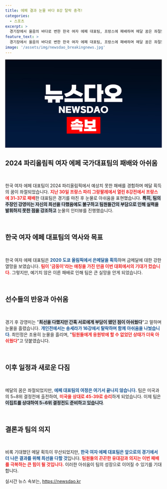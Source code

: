 ```yaml
---
title: 에페 결과 눈물 바다 8강 탈락 충격!
categories:
  - 스포츠
excerpt: >
  경기장에서 울음의 바다로 변한 한국 여자 에페 대표팀, 프랑스에 패배하며 메달 꿈은 좌절됐다. 최선을 다했지만 기대와 달리 일찍 탈락한 선수들은 눈물로 아쉬움을 털어냈다. 이제 남은 경기에서 반등할 수 있을까?
feature_text: >
  경기장에서 울음의 바다로 변한 한국 여자 에페 대표팀, 프랑스에 패배하며 메달 꿈은 좌절됐다. 최선을 다했지만 기대와 달리 일찍 탈락한 선수들은 눈물로 아쉬움을 털어냈다. 이제 남은 경기에서 반등할 수 있을까?
image: '/assets/img/newsdao_breakingnews.jpg'
---
```


<p><img src="/assets/img/newsdao_breakingnews.jpg" alt="pcversion 속보" /></p>

<h2 data-ke-size="size26">2024 파리올림픽 여자 에페 국가대표팀의 패배와 아쉬움</h2>

<p data-ke-size="size16">&nbsp;</p>

<p>한국 여자 에페 대표팀이 2024 파리올림픽에서 예상치 못한 패배를 경험하며 메달 획득의 꿈이 좌절되었습니다. <b><span style="color: #ee2323;">지난 30일 프랑스 파리 그랑팔레에서 열린 8강전에서 프랑스에 31-37로 패배</span></b>한 대표팀은 경기를 마친 후 눈물로 아쉬움을 표현했습니다. <b><span style="background-color: #21538527;">특히, 팀의 주장인 강영미는 자신의 최선을 다했음에도 불구하고 팀원들간의 부담으로 인해 실력을 발휘하지 못한 점을 강조하고</span></b> 눈물의 인터뷰를 진행했습니다. </p>

<p data-ke-size="size16">&nbsp;</p>

<h2 data-ke-size="size26">한국 여자 에페 대표팀의 역사와 목표</h2>

<p data-ke-size="size16">&nbsp;</p>

<p>한국 여자 에페 대표팀은 <b><span style="color: #1a5490;">2020 도쿄 올림픽에서 은메달을 획득</span></b>하며 금메달에 대한 강한 열망을 보였습니다. <b><span style="color: #ee2323;">팀이 '금둥이'라는 애칭을 가진 만큼 이번 대회에서의 기대가 컸습니다.</span></b> 그렇지만, 예기치 않은 이른 패배로 인해 팀은 큰 실망을 안게 되었습니다.</p>

<p data-ke-size="size16">&nbsp;</p>

<h2 data-ke-size="size26">선수들의 반응과 아쉬움</h2>

<p data-ke-size="size16">&nbsp;</p>

<p>경기 후 강영미는 "<b><span style="background-color: #21538527;">최선을 다했지만 간혹 서로에게 부담이 됐던 점이 아쉬웠다</span></b>"고 말하며 눈물을 흘렸습니다. <b><span style="color: #1a5490;">개인전에서는 송세라가 16강에서 탈락하며 함께 아쉬움을 나눴습니다</span></b>. 최인정은 조용히 눈물을 흘리며, "<b><span style="color: #ee2323;">팀원들에게 응원밖에 할 수 없었던 상태가 더욱 아쉬웠다</span></b>"고 덧붙였습니다.</p>

<p data-ke-size="size16">&nbsp;</p>

<h2 data-ke-size="size26">이후 일정과 새로운 다짐</h2>

<p data-ke-size="size16">&nbsp;</p>

<p>메달의 꿈은 좌절되었지만, <b><span style="color: #1a5490;">에페 대표팀의 여정은 여기서 끝나지 않습니다.</span></b> 팀은 미국과의 5~8위 결정전에 출전하여, <b><span style="color: #ee2323;">미국을 상대로 45-39로 승리</span></b>하게 되었습니다. 이제 팀은 <b><span style="background-color: #21538527;">이집트를 상대하여 5~6위 결정전도 준비하고 있습니다</span></b>.</p>

<p data-ke-size="size16">&nbsp;</p>

<h2 data-ke-size="size26">결론과 팀의 의지</h2>

<p data-ke-size="size16">&nbsp;</p>

<p>비록 기대했던 메달 획득이 무산되었지만, <b><span style="color: #1a5490;">한국 여자 에페 대표팀은 앞으로의 경기에서 더 나은 결과를 위해 최선을 다할 것</span></b>입니다. <b><span style="color: #ee2323;">팀원들의 끈끈한 유대감과 의지는 이번 패배를 극복하는 큰 힘이 될 것입니다.</span></b> 이러한 아쉬움이 팀의 성장으로 이어질 수 있기를 기대합니다.</p>
실시간 뉴스 속보는, <a href="https://newsdao.kr" rel="dofollow">https://newsdao.kr</a>



